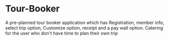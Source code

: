 # Tour-Booker
A pre-planned tour booker application which has Registration, member info, select trip option, Customize option, receipt and a pay wall option. Catering for the user who don't have time to plan their own trip
